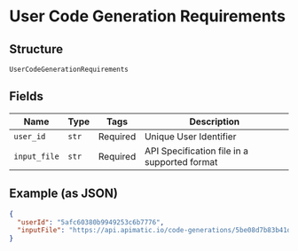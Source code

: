 
# User Code Generation Requirements

## Structure

`UserCodeGenerationRequirements`

## Fields

| Name | Type | Tags | Description |
|  --- | --- | --- | --- |
| `user_id` | `str` | Required | Unique User Identifier |
| `input_file` | `str` | Required | API Specification file in a supported format |

## Example (as JSON)

```json
{
  "userId": "5afc60380b9949253c6b7776",
  "inputFile": "https://api.apimatic.io/code-generations/5be08d7b83b41d0d8cdb3958/input-file"
}
```


